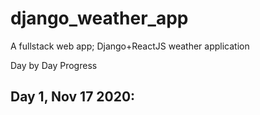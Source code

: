 # django_weather_app
A fullstack web app; Django+ReactJS weather application

Day by Day Progress

Day 1, Nov 17 2020:
-
